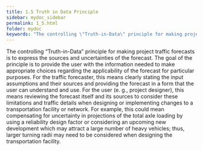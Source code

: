 ```yaml
---
title: 1.5 Truth in Data Principle
sidebar: mydoc_sidebar
permalink: 1_5.html
folder: mydoc
keywords: "The controlling \"Truth-in-Data\" principle for making project traffic forecasts is to express the sources and uncertainties of the forecast. The goal of the principle is to provide the user with the information needed to make appropriate choices regarding the applicability of the forecast for particular purposes. For the traffic forecaster, this means clearly stating the input assumptions and their sources and providing the forecast in a form that the user can understand and use. For the user (e.g., project designer), this means reviewing the forecast itself and its sources to consider these limitations and traffic details when designing or implementing changes to a transportation facility or network. For example, this could mean compensating for uncertainty in projections of the total axle loading by using a reliability design factor or considering an upcoming new development which may attract a large number of heavy vehicles; thus, larger turning radius may need to be considered when designing the transportation facility."
---
```



<style>
  div{text-align: justify;}
</style>

The controlling “Truth-in-Data” principle for making project traffic forecasts is to express the
sources and uncertainties of the forecast. The goal of the principle is to provide the user with the
information needed to make appropriate choices regarding the applicability of the forecast for
particular purposes. For the traffic forecaster, this means clearly stating the input assumptions and
their sources and providing the forecast in a form that the user can understand and use. For the
user (e. g., project designer), this means reviewing the forecast itself and its sources to consider
these limitations and traffic details when designing or implementing changes to a transportation
facility or network. For example, this could mean compensating for uncertainty in projections of the
total axle loading by using a reliability design factor or considering an upcoming new development
which may attract a large number of heavy vehicles; thus, larger turning radii may need to be
considered when designing the transportation facility.
